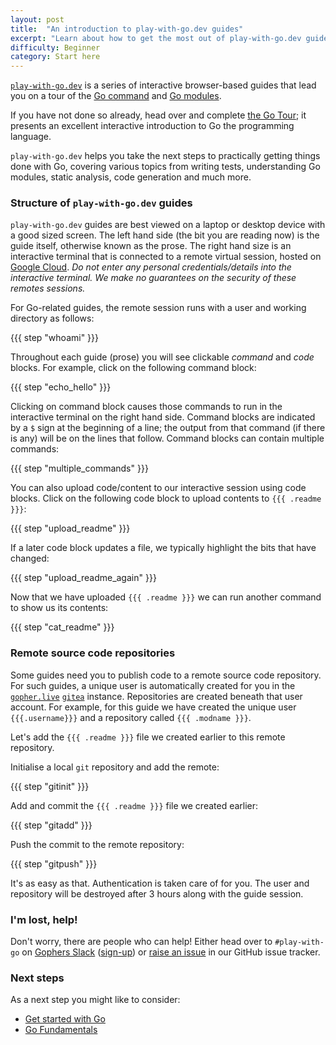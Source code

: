 ```yaml
---
layout: post
title:  "An introduction to play-with-go.dev guides"
excerpt: "Learn about how to get the most out of play-with-go.dev guides"
difficulty: Beginner
category: Start here
---
```


[`play-with-go.dev`](https://play-with-go.dev/) is a series of interactive browser-based guides that lead you on a tour
of the [Go command](https://golang.org/cmd/go/) and [Go modules](https://golang.org/ref/mod).

If you have not done so already, head over and complete [the Go Tour](https://tour.golang.org); it presents an excellent
interactive introduction to Go the programming language.

`play-with-go.dev` helps you take the next steps to practically getting things done with Go, covering various topics
from writing tests, understanding Go modules, static analysis, code generation and much more.

### Structure of `play-with-go.dev` guides

`play-with-go.dev` guides are best viewed on a laptop or desktop device with a good sized screen. The left hand side
(the bit you are reading now) is the guide itself, otherwise known as the prose. The right hand size is an interactive
terminal that is connected to a remote virtual session, hosted on [Google Cloud](https://cloud.google.com/). _Do not
enter any personal credentials/details into the interactive terminal. We make no guarantees on the security of these
remotes sessions._

For Go-related guides, the remote session runs with a user and working directory as follows:

{{{ step "whoami" }}}

Throughout each guide (prose) you will see clickable _command_ and _code_ blocks. For example, click on the following
command block:

{{{ step "echo_hello" }}}

Clicking on command block causes those commands to run in the interactive terminal on the right hand side. Command
blocks are indicated by a `$` sign at the beginning of a line; the output from that command (if there is any) will be on
the lines that follow. Command blocks can contain multiple commands:

{{{ step "multiple_commands" }}}

You can also upload code/content to our interactive session using code blocks. Click on the following code block to
upload contents to `{{{ .readme }}}`:

{{{ step "upload_readme" }}}

If a later code block updates a file, we typically highlight the bits that have changed:

{{{ step "upload_readme_again" }}}

Now that we have uploaded `{{{ .readme }}}` we can run another command to show us its contents:

{{{ step "cat_readme" }}}

### Remote source code repositories

Some guides need you to publish code to a remote source code repository. For such guides, a unique user is automatically
created for you in the [`gopher.live`](https://gopher.live) [`gitea`](https://gitea.io) instance. Repositories are
created beneath that user account. For example, for this guide we have created the unique user `{{{.username}}}`
and a repository called `{{{ .modname }}}`.

Let's add the `{{{ .readme }}}` file we created earlier to this remote repository.

Initialise a local `git` repository and add the remote:

{{{ step "gitinit" }}}

Add and commit the `{{{ .readme }}}` file we created earlier:

{{{ step "gitadd" }}}

Push the commit to the remote repository:

{{{ step "gitpush" }}}

It's as easy as that. Authentication is taken care of for you. The user and repository will be destroyed after 3 hours
along with the guide session.


### I'm lost, help!

Don't worry, there are people who can help! Either head over to `#play-with-go` on [Gophers
Slack](https://gophers.slack.com/) ([sign-up](https://invite.slack.golangbridge.org/)) or [raise an
issue](https://github.com/play-with-go/play-with-go/issues/new?title=help:&labels=question) in our GitHub issue tracker.

### Next steps

As a next step you might like to consider:

* [Get started with Go](/get-started-with-go_go115_en/)
* [Go Fundamentals](/go-fundamentals_go115_en)
